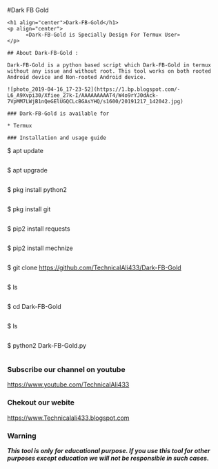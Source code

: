 #Dark FB Gold
```
<h1 align="center">Dark-FB-Gold</h1>
<p align="center">
      «Dark-FB-Gold is Specially Design For Termux User»
</p>

## About Dark-FB-Gold :

Dark-FB-Gold is a python based script which Dark-FB-Gold in termux without any issue and without root. This tool works on both rooted Android device and Non-rooted Android device.

![photo_2019-04-16_17-23-52](https://1.bp.blogspot.com/-L6_A9Xvpi30/Xfiee_27k-I/AAAAAAAAAT4/W4o9rYJ0dAck-7VpMM7LWjB1nQeGElUGQCLcBGAsYHQ/s1600/20191217_142042.jpg)

### Dark-FB-Gold is available for

* Termux

### Installation and usage guide
```
$ apt update 
```
```
$ apt upgrade 
```
```
$ pkg install python2
```
```
$ pkg install git
```
```
$ pip2 install requests
```
```
$ pip2 install mechnize
```
```
$ git clone https://github.com/TechnicalAli433/Dark-FB-Gold
```
```
$ ls
```
```
$ cd Dark-FB-Gold
```
```
$ ls
```
```
$ python2 Dark-FB-Gold.py
```
```
### Subscribe our channel on youtube
https://www.youtube.com/TechnicalAli433

### Chekout our webite 
https://www.Technicalali433.blogspot.com
     
### Warning

***This tool is only for educational purpose. If you use this tool for other purposes except education we will not be responsible in such cases.***
